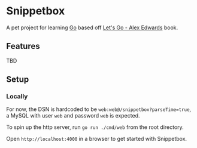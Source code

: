 # Snippetbox
A pet project for learning [Go](https://go.dev/) based off [Let's Go - Alex Edwards](https://lets-go.alexedwards.net/) book.

## Features
TBD

## Setup
### Locally
For now, the DSN is hardcoded to be `web:web@/snippetbox?parseTime=true`, a MySQL with user `web` and password `web` is expected.

To spin up the http server, run `go run ./cmd/web` from the root directory. 

Open `http://localhost:4000` in a browser to get started with Snippetbox.